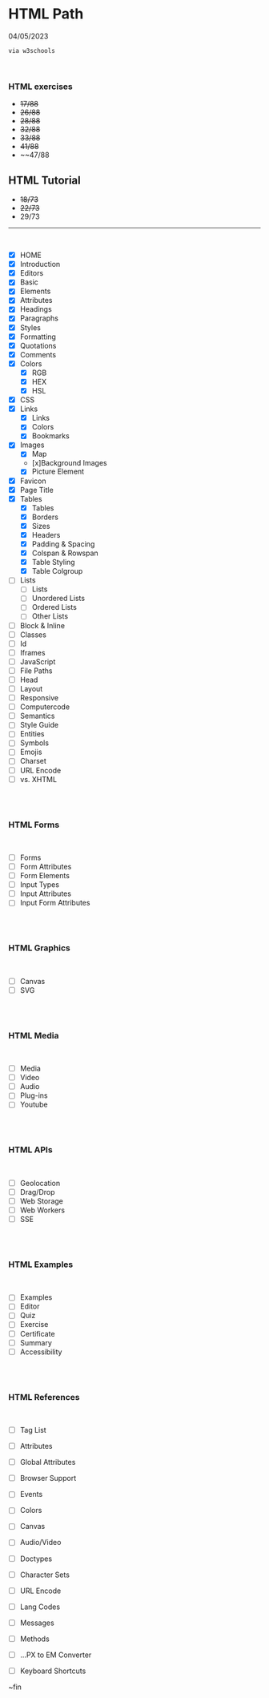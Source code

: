 # HTML Path
04/05/2023
    
    via w3schools


<br>

### HTML exercises
* <del>17/88</del>
* ~~26/88~~
* ~~28/88~~
* ~~32/88~~
* ~~33/88~~
* ~~41/88~~
* ~~47/88

## HTML Tutorial
* ~~18/73~~
* ~~22/73~~
* 29/73
<hr>
<br>

- [x] HOME
- [x] Introduction
- [x] Editors
- [x] Basic
- [x] Elements
- [x] Attributes
- [x] Headings
- [x] Paragraphs
- [x] Styles
- [x] Formatting
- [x] Quotations
- [x] Comments
- [x] Colors
    - [x] RGB
    - [x] HEX
    - [x] HSL
- [x] CSS
- [x] Links
    - [x] Links 
    - [x] Colors
    - [x] Bookmarks
- [x] Images
    - [x] Map
    - [x]Background Images
    - [x] Picture Element
- [x] Favicon
- [x] Page Title
- [x] Tables
    - [x] Tables
    - [x] Borders
    - [x] Sizes
    - [x] Headers
    - [x] Padding & Spacing
    - [x] Colspan & Rowspan 
    - [x] Table Styling
    - [x] Table Colgroup
- [ ] Lists
    - [ ] Lists
    - [ ] Unordered Lists
    - [ ] Ordered Lists
    - [ ] Other Lists
- [ ] Block & Inline
- [ ] Classes
- [ ] Id
- [ ] Iframes
- [ ] JavaScript
- [ ] File Paths
- [ ] Head
- [ ] Layout
- [ ] Responsive
- [ ] Computercode
- [ ] Semantics
- [ ] Style Guide
- [ ] Entities
- [ ] Symbols
- [ ] Emojis
- [ ] Charset
- [ ] URL Encode
- [ ] vs. XHTML

<br><br>

### HTML Forms

<br>

- [ ] Forms
- [ ] Form Attributes
- [ ] Form Elements
- [ ] Input Types
- [ ] Input Attributes
- [ ] Input Form Attributes

<br> <br>

### HTML Graphics

<br>

- [ ] Canvas
- [ ] SVG

<br><br>

### HTML Media

<br>

- [ ] Media
- [ ] Video
- [ ] Audio
- [ ] Plug-ins
- [ ] Youtube

<br><br>

### HTML APIs

<br>

- [ ] Geolocation
- [ ] Drag/Drop
- [ ] Web Storage
- [ ] Web Workers
- [ ] SSE

<br><br>

### HTML Examples

<br>

- [ ] Examples
- [ ] Editor
- [ ] Quiz
- [ ] Exercise
- [ ] Certificate
- [ ] Summary
- [ ] Accessibility

<br><br>

### HTML References

<br>

- [ ] Tag List
- [ ] Attributes
- [ ] Global Attributes
- [ ] Browser Support
- [ ] Events
- [ ] Colors
- [ ] Canvas
- [ ] Audio/Video
- [ ] Doctypes
- [ ] Character Sets
- [ ] URL Encode
- [ ] Lang Codes
- [ ] Messages
- [ ] Methods
- [ ] ...PX to EM Converter
- [ ] Keyboard Shortcuts


~fin

<!--
- [ ]
- [ ]
- [ ]
- [ ]
- [ ]
- [ ]
- [ ]
- [ ]
- [ ]
- [ ]
- [ ]
- [ ]

copy and paste for a checklist
-->